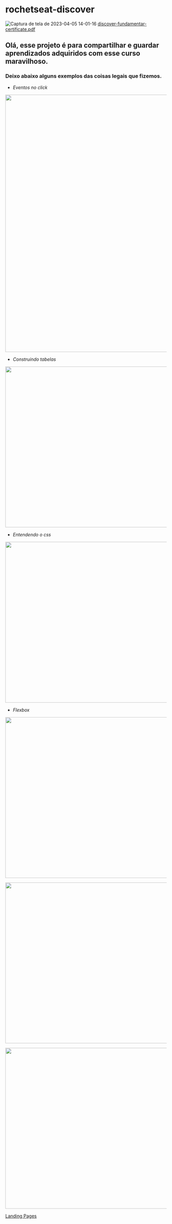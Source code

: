 # rochetseat-discover

![Captura de tela de 2023-04-05 14-01-16](https://user-images.githubusercontent.com/121250838/230152223-e33ff461-f4a7-4671-8f16-3b2f3a9f6cae.png)
[discover-fundamentar-certificate.pdf](https://github.com/lucas-lcs/rocketseat-discover/files/11161248/discover-fundamentar-certificate.pdf)

## Olá, esse projeto é para compartilhar e guardar aprendizados adquiridos com esse curso maravilhoso.

### Deixo abaixo alguns exemplos das coisas legais que fizemos.

- *Eventos no click*
<p aling="center">
<img width="800" height="800" src="https://user-images.githubusercontent.com/121250838/230162736-db768fa8-fac5-465e-a242-11da8b0a4b24.gif">
</p>

- *Construindo tabelas*
<p aling="center">
<img width="800" height="500" src="https://user-images.githubusercontent.com/121250838/230164668-14de9084-6b43-4053-b52e-620b870cbe04.png">
</p>

- *Entendendo o css*
<p aling="center">
<img width="800" height="500" src="https://user-images.githubusercontent.com/121250838/230164944-2e367203-2f86-44a2-85bc-ffefd555383e.png">
</p>

- *Flexbox* 

<p aling="center">
<img width="800" height="500" src="https://user-images.githubusercontent.com/121250838/230166020-c118b818-e675-416f-8abb-c70904f7ab03.gif">
</p>

<p aling="center">
<img width="800" height="500" src="https://user-images.githubusercontent.com/121250838/230167488-267a8956-4ae9-4398-8a90-aec8079fd082.gif">
</p>

<p aling="center">
<img width="800" height="500" src="https://user-images.githubusercontent.com/121250838/230168847-94ddad12-7931-4af9-a3c9-f6c1bd54bd3c.gif">
</p>


[Landing Pages](https://lucas-lcs.github.io/do-zero-a-primeira-vaga/)



